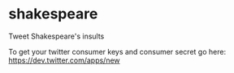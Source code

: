 # shakespeare
Tweet Shakespeare's insults

To get your twitter consumer keys and consumer secret go here: https://dev.twitter.com/apps/new


